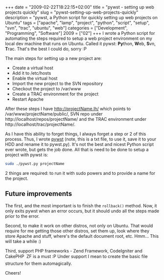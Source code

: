 +++
date = "2009-02-22T18:22:15+02:00"
title = "pywst - setting up web projects quickly"
slug = "pywst-setting-up-web-projects-quickly"
description = "pywst, a Python script for quickly setting up web projects on Ubuntu"
tags = ["apache", "lamp", "project", "python", "script", "setup", "svn", "trac", "ubuntu", "web"]
categories = ["Development", "Programming", "Software"]
2009 = ["02"]
+++
I wrote a Python script for automating the steps required to setup a web project environment on my local dev machine that runs on Ubuntu. Called it pywst: <strong>Py</strong>thon, <strong>W</strong>eb, <strong>S</strong>vn, <strong>T</strong>rac. That's the best I could do, sorry :P

The main steps for setting up a new project are:

<ul>
<li>Create a virtual host</li>
<li>Add it to /etc/hosts</li>
<li>Enable the virtual host</li>
<li>Import the new project to the SVN repository</li>
<li>Checkout the project to /var/www</li>
<li>Create a TRAC environment for the project</li>
<li>Restart Apache</li>
</ul>

After these steps I have http://projectName.lh/ which points to /var/www/projectName/public/, SVN repo under http://localhost/repos/projectName/ and the TRAC environment under http://localhost/trac/projectName/.

As I have this ability to forget things, I always forget a step or 2 of this process. Thus, I wrote <a href="http://robertbasic.com/downloads/pywst.txt">pywst</a> (note, this is a txt file, to use it, save it to your HDD and rename it to pywst.py). It's not the best and nicest Python script ever wrote, but gets the job done. All that is need to be done to setup a project with pywst is:

``` bash
sudo ./pywst.py projectName
```

2 things are required: to run it with sudo powers and to provide a name for the project.

<h2>Future improvements</h2>

The first, and the most important is to finish the <code>rollback()</code> method. Now, it only exits pywst when an error occurs, but it should undo all the steps made prior to the error.

Second, to make it work on other distros, not only on Ubuntu. That would require for me getting those other distros, set them up, look where they store Apache and stuff, where's the default document root, etc. Hmm... This will take a while :)

Third, support PHP frameworks - Zend Framework, CodeIgniter and CakePHP &#151; ZF is a must :P Under support I mean to create the basic file structure for them automagically.

Cheers!
